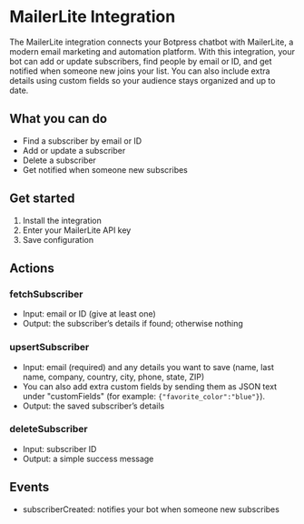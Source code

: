 # MailerLite Integration

The MailerLite integration connects your Botpress chatbot with MailerLite, a modern email marketing and automation platform. With this integration, your bot can add or update subscribers, find people by email or ID, and get notified when someone new joins your list. You can also include extra details using custom fields so your audience stays organized and up to date.

## What you can do

- Find a subscriber by email or ID
- Add or update a subscriber
- Delete a subscriber
- Get notified when someone new subscribes

## Get started

1. Install the integration
2. Enter your MailerLite API key
3. Save configuration

## Actions

### fetchSubscriber

- Input: email or ID (give at least one)
- Output: the subscriber’s details if found; otherwise nothing

### upsertSubscriber

- Input: email (required) and any details you want to save (name, last name, company, country, city, phone, state, ZIP)
- You can also add extra custom fields by sending them as JSON text under "customFields" (for example: `{"favorite_color":"blue"}`).
- Output: the saved subscriber’s details

### deleteSubscriber

- Input: subscriber ID
- Output: a simple success message

## Events

- subscriberCreated: notifies your bot when someone new subscribes
